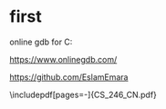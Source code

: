 # first

online gdb for C:

https://www.onlinegdb.com/


https://github.com/EslamEmara


\includepdf[pages=-]{CS_246_CN.pdf}
